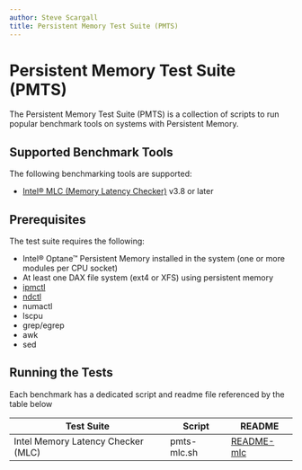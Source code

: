 ```yaml
---
author: Steve Scargall
title: Persistent Memory Test Suite (PMTS)
---
```


# Persistent Memory Test Suite (PMTS)

The Persistent Memory Test Suite (PMTS) is a collection of scripts to run popular benchmark tools on systems with Persistent Memory. 

## Supported Benchmark Tools

The following benchmarking tools are supported:

- [Intel&reg; MLC (Memory Latency Checker)](https://software.intel.com/en-us/articles/intelr-memory-latency-checker) v3.8 or later

## Prerequisites

The test suite requires the following:

- Intel&reg; Optane&trade; Persistent Memory installed in the system (one or more modules per CPU socket)
- At least one DAX file system (ext4 or XFS) using persistent memory
- [ipmctl](https://github.com/intel/ipmctl) 
- [ndctl](https://github.com/pmem/ndctl)
- numactl
- lscpu
- grep/egrep
- awk
- sed

## Running the Tests

Each benchmark has a dedicated script and readme file referenced by the table below

| Test Suite                         | Script      | README                      |
| ---------------------------------- | ----------- | --------------------------- |
| Intel Memory Latency Checker (MLC) | pmts-mlc.sh | [README-mlc](README-mlc.md) |

